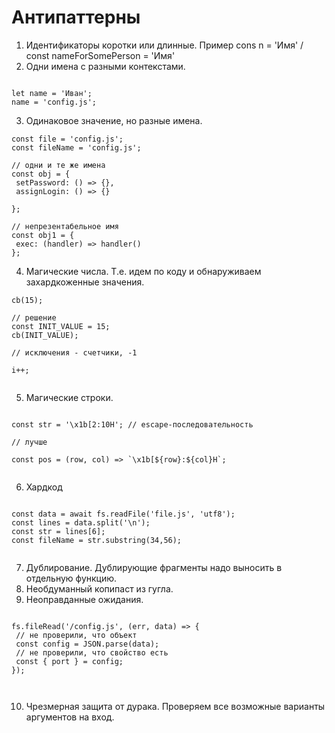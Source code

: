 # Антипаттерны

1. Идентификаторы коротки или длинные. Пример cons n = 'Имя' / const nameForSomePerson = 'Имя'
2. Одни имена с разными контекстами.
 
```code 

let name = 'Иван';
name = 'config.js';

```
3. Одинаковое значение, но разные имена.

```code
const file = 'config.js';
const fileName = 'config.js';

// одни и те же имена
const obj = {
 setPassword: () => {},
 assignLogin: () => {}

};

// непрезентабельное имя
const obj1 = {
 exec: (handler) => handler()
};

```
4. Магические числа. Т.е. идем по коду и обнаруживаем захардкоженные значения.

```code
cb(15);

// решение
const INIT_VALUE = 15;
cb(INIT_VALUE);

// исключения - счетчики, -1

i++;


```
5. Магические строки. 
```code

const str = '\x1b[2:10H'; // escape-последовательность

// лучше

const pos = (row, col) => `\x1b[${row}:${col}H`;


```
6. Хардкод
```code

const data = await fs.readFile('file.js', 'utf8');
const lines = data.split('\n');
const str = lines[6];
const fileName = str.substring(34,56);


```
7. Дублирование. Дублирующие фрагменты надо выносить в отдельную функцию.
8. Необдуманный копипаст из гугла.
9. Неоправданные ожидания.

```code 

fs.fileRead('/config.js', (err, data) => {
 // не проверили, что объект
 const config = JSON.parse(data);
 // не проверили, что свойство есть
 const { port } = config;
});



```
10. Чрезмерная защита от дурака. Проверяем все возможные варианты аргументов на вход.
